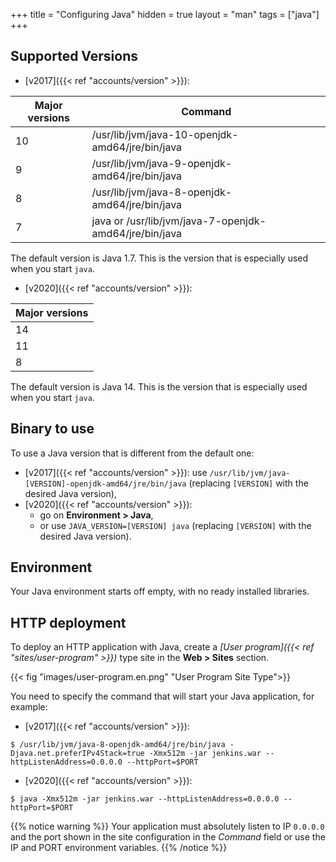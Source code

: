 +++
title = "Configuring Java"
hidden = true
layout = "man"
tags = ["java"]
+++

## Supported Versions

- [v2017]({{< ref "accounts/version" >}}):

| Major versions | Command                                                |
| -------------- | ------------------------------------------------------ |
| 10             | /usr/lib/jvm/java-10-openjdk-amd64/jre/bin/java        |
| 9              | /usr/lib/jvm/java-9-openjdk-amd64/jre/bin/java         |
| 8              | /usr/lib/jvm/java-8-openjdk-amd64/jre/bin/java         |
| 7              | java or /usr/lib/jvm/java-7-openjdk-amd64/jre/bin/java |

The default version is Java 1.7. This is the version that is especially used when you start `java`.

- [v2020]({{< ref "accounts/version" >}}):

| Major versions |
| -------------- |
| 14             |
| 11             |
| 8              |

The default version is Java 14. This is the version that is especially used when you start `java`.

## Binary to use

To use a Java version that is different from the default one:

- [v2017]({{< ref "accounts/version" >}}): use `/usr/lib/jvm/java-[VERSION]-openjdk-amd64/jre/bin/java` (replacing `[VERSION]` with the desired Java version),
- [v2020]({{< ref "accounts/version" >}}):
    - go on **Environment > Java**,
    - or use `JAVA_VERSION=[VERSION] java` (replacing `[VERSION]` with the desired Java version).

## Environment

Your Java environment starts off empty, with no ready installed libraries.

## HTTP deployment

To deploy an HTTP application with Java, create a *[User program]({{< ref "sites/user-program" >}})* type site in the **Web > Sites** section.

{{< fig "images/user-program.en.png" "User Program Site Type">}}

You need to specify the command that will start your Java application, for example:

- [v2017]({{< ref "accounts/version" >}}):

```
$ /usr/lib/jvm/java-8-openjdk-amd64/jre/bin/java -Djava.net.preferIPv4Stack=true -Xmx512m -jar jenkins.war --httpListenAddress=0.0.0.0 --httpPort=$PORT
```

- [v2020]({{< ref "accounts/version" >}}):

```
$ java -Xmx512m -jar jenkins.war --httpListenAddress=0.0.0.0 --httpPort=$PORT
```

{{% notice warning %}}
Your application must absolutely listen to IP `0.0.0.0` and the port shown in the site configuration in the *Command* field or use the IP and PORT environment variables.
{{% /notice %}}
